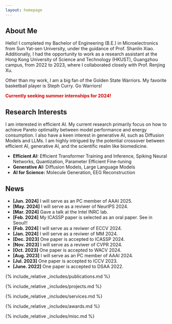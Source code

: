 ```yaml
---
layout: homepage
---
```


## About Me

<!-- I am an incoming Ph.D. student in the Department of Statistic and Data Science at Northwestern University.  -->
Hello! I completed my Bachelor of Engineering (B.E.) in Microelectronics from Sun Yat-sen University, under the guidance of Prof. Shanlin Xiao. Additionally, I had the opportunity to work as a research assistant at the Hong Kong University of Science and Technology (HKUST), Guangzhou campus, from 2022 to 2023, where I collaborated closely with Prof. Renjing Xu.

Other than my work, I am a big fan of the Golden State Warriors. My favorite basketball player is Steph Curry. Go Warriors!

<!-- <span style="color:red">Currently seeking summer internships for 2024!</span> -->
<b><font color="#cc0000">Currently seeking summer internships for 2024!</font></b><br>

## Research Interests

I am interested in efficient AI. My current research primarily focus on how to achieve Pareto optimality between model performance and energy consumption. I also have a keen interest in generative AI, such as Diffusion Models and LLMs. I am highly intrigued by the potential crossover between efficient AI, generative AI, and the scientific realm like biomedicine.

- **Efficient AI:** Efficient Transformer Training and Inference, Spiking Neural Networks, Quantization, Parameter Efficient Fine-tuning
- **Generative AI:** Diffusion Models, Large Language Models
- **AI for Science:** Molecule Generation, EEG Reconstruction

## News
- **[Jun. 2024]** I will serve as an PC member of AAAI 2025.
- **[May. 2024]** I will serve as a reviwer of NeurIPS 2024.
- **[Mar. 2024]** Gave a talk at the Intel INRC lab.
- **[Feb. 2024]** My ICASSP paper is selected as an oral paper. See in Seoul!!
- **[Feb. 2024]** I will serve as a reviwer of ECCV 2024.
- **[Jan. 2024]** I will serve as a reviwer of MM 2024.
- **[Dec. 2023]** One paper is accepted to ICASSP 2024.
- **[Nov. 2023]** I will serve as a reviwer of CVPR 2024.
- **[Oct. 2023]** One paper is accepted to WACV 2024.
- **[Aug. 2023]** I will serve as an PC member of AAAI 2024.
- **[Jul. 2023]** One paper is accepted to ICCV 2023.
- **[June. 2022]** One paper is accepted to DSAA 2022.

{% include_relative _includes/publications.md %}

{% include_relative _includes/projects.md %}

{% include_relative _includes/services.md %}

{% include_relative _includes/awards.md %}

{% include_relative _includes/misc.md %}
